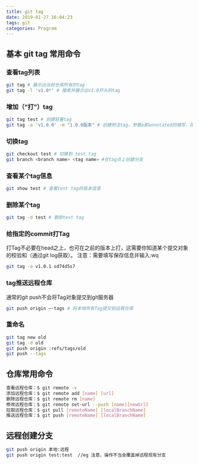```yaml
---
title: git tag
date: 2019-01-27 16:04:23
tags: git
categories: Program 
---
```


## 基本 git tag 常用命令
### 查看tag列表
```sh
git tag # 展示出当前仓库所有的tag
git tag -l 'v1.0*' # 搜索并展示出v1.0开头的tag
```
### 增加（“打”）tag
```sh
git tag test # 创建轻量tag
git tag -a 'v1.0.0' -m "1.0.0版本" # 创建附注tag，参数a即annotated的缩写，指定Tag类型，后附Tag名。参数m指定Tag说明，说明信息会保存在Tag对象中。
```
### 切换tag
```sh
git checkout test # 切换到 test tag
git branch <branch name> <tag name> #在tag点上创建分支
```
### 查看某个tag信息
```sh
git show test # 查看test tag的版本信息
```
### 删除某个tag
```sh
git tag -d test # 删除test tag
```
### 给指定的commit打Tag
打Tag不必要在head之上，也可在之前的版本上打，这需要你知道某个提交对象的校验和（通过git log获取）。
注意：需要填写保存信息并输入:wq
```sh
git tag -a v1.0.1 sd74d5s7
```
### tag推送远程仓库
通常的git push不会将Tag对象提交到git服务器
```sh
git push origin –-tags # 将本地所有Tag提交到远程仓库
```
### 重命名
```sh
git tag new old
git tag -d old
git push origin :refs/tags/old
git push --tags
```

## 仓库常用命令
```sh
查看远程仓库：$ git remote -v
添加远程仓库：$ git remote add [name] [url]
删除远程仓库：$ git remote rm [name]
修改远程仓库：$ git remote set-url --push [name][newUrl]
拉取远程仓库：$ git pull [remoteName] [localBranchName]
推送远程仓库：$ git push [remoteName] [localBranchName]
```
## 远程创建分支
```sh
git push origin 本地:远程     
git push origin test:test  //eg 注意，操作不当会覆盖掉远程现有分支 
```

